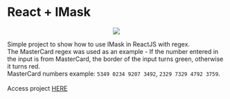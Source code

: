 # React + IMask

<div align="center">
  <img src="https://user-images.githubusercontent.com/86276393/206425046-6cf7122d-f5e4-40fd-82f3-df27fea62cfc.gif" />
</div>

Simple project to show how to use IMask in ReactJS with regex.<br>
The MasterCard regex was used as an example - If the number entered in the input is from MasterCard, the border of the input turns green, otherwise it turns red.<br>
MasterCard numbers example: `5349 0234 9207 3492`, `2329 7329 4792 3759`.
<br><br>
Access project [HERE](https://luk4x-react-imask.netlify.app/)
